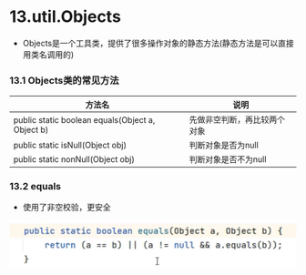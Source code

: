 # 13.util.Objects

- Objects是一个工具类，提供了很多操作对象的静态方法(静态方法是可以直接用类名调用的)

### 13.1 Objects类的常见方法

|方法名|说明|
|--|--|
|public static boolean equals(Object a, Object b)|先做非空判断，再比较两个对象|
|public static isNull(Object obj)|判断对象是否为null|
|public static nonNull(Object obj)|判断对象是否不为null|

### 13.2 equals

- 使用了非空校验，更安全

![alt text](image-61.png)

